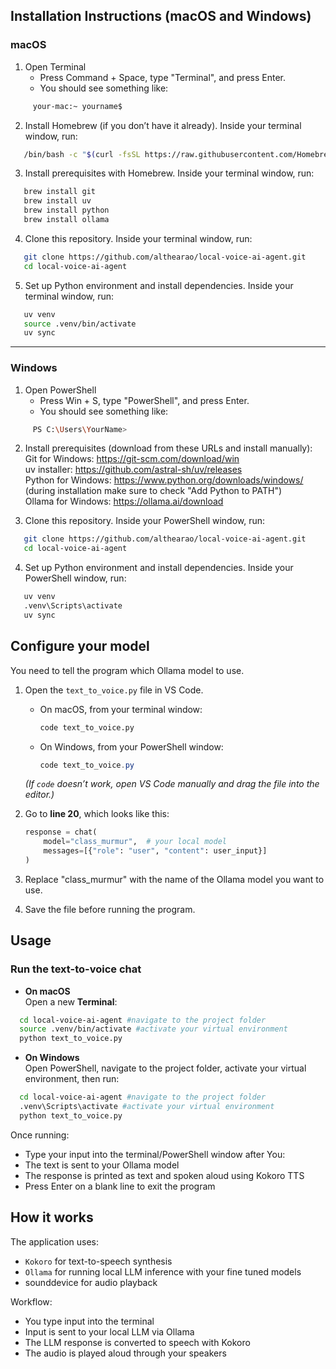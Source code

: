 ## Installation Instructions (macOS and Windows)

### macOS

1. Open Terminal  
   - Press Command + Space, type "Terminal", and press Enter.  
   - You should see something like:  
```bash
     your-mac:~ yourname$
```

2. Install Homebrew (if you don’t have it already). Inside your terminal window, run:  
```bash
   /bin/bash -c "$(curl -fsSL https://raw.githubusercontent.com/Homebrew/install/HEAD/install.sh)"
```

3. Install prerequisites with Homebrew. Inside your terminal window, run:  
```bash
   brew install git  
   brew install uv  
   brew install python  
   brew install ollama  
```

4. Clone this repository. Inside your terminal window, run:  
```bash
   git clone https://github.com/althearao/local-voice-ai-agent.git  
   cd local-voice-ai-agent  
```

5. Set up Python environment and install dependencies. Inside your terminal window, run:  
```bash
   uv venv  
   source .venv/bin/activate  
   uv sync  
```

---

### Windows

1. Open PowerShell  
   - Press Win + S, type "PowerShell", and press Enter.  
   - You should see something like:  
```bash
     PS C:\Users\YourName>
```

2. Install prerequisites (download from these URLs and install manually):  
   Git for Windows: https://git-scm.com/download/win  
   uv installer: https://github.com/astral-sh/uv/releases  
   Python for Windows: https://www.python.org/downloads/windows/  
   (during installation make sure to check "Add Python to PATH")  
   Ollama for Windows: https://ollama.ai/download  

3. Clone this repository. Inside your PowerShell window, run:  
```bash
   git clone https://github.com/althearao/local-voice-ai-agent.git  
   cd local-voice-ai-agent  
```

4. Set up Python environment and install dependencies. Inside your PowerShell window, run:  
```bash
   uv venv  
   .venv\Scripts\activate  
   uv sync  
```


## Configure your model

You need to tell the program which Ollama model to use.

1. Open the `text_to_voice.py` file in VS Code.  
   - On macOS, from your terminal window:
     ```bash
     code text_to_voice.py
     ```
   - On Windows, from your PowerShell window:
     ```powershell
     code text_to_voice.py
     ```
   *(If `code` doesn’t work, open VS Code manually and drag the file into the editor.)*

2. Go to **line 20**, which looks like this:
   ```python
   response = chat(
       model="class_murmur",  # your local model
       messages=[{"role": "user", "content": user_input}]
   )

3. Replace "class_murmur" with the name of the Ollama model you want to use.

4.	Save the file before running the program.


## Usage

### Run the text-to-voice chat

- **On macOS**  
  Open a new **Terminal**:  
```bash
  cd local-voice-ai-agent #navigate to the project folder
  source .venv/bin/activate #activate your virtual environment
  python text_to_voice.py
```

- **On Windows**  
  Open PowerShell, navigate to the project folder, activate your virtual environment, then run:
```bash
  cd local-voice-ai-agent #navigate to the project folder
  .venv\Scripts\activate #activate your virtual environment
  python text_to_voice.py
```
Once running:
	
-   Type your input into the terminal/PowerShell window after You:
-	The text is sent to your Ollama model	
-   The response is printed as text and spoken aloud using Kokoro TTS	
-   Press Enter on a blank line to exit the program


## How it works

The application uses:

- `Kokoro` for text-to-speech synthesis
- `Ollama` for running local LLM inference with your fine tuned models
- sounddevice for audio playback

Workflow:
	
-  	You type input into the terminal	
-   Input is sent to your local LLM via Ollama	
-   The LLM response is converted to speech with Kokoro
-   The audio is played aloud through your speakers
